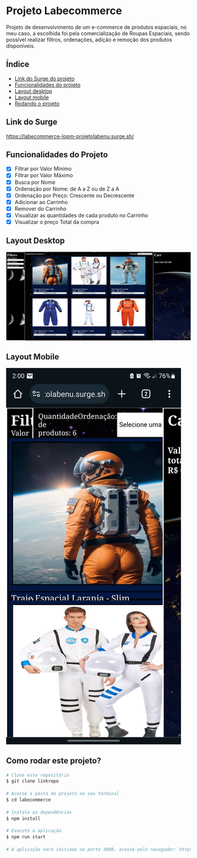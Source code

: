 # Projeto Labecommerce

Projeto de desenvolvimento de um e-commerce de produtos espaciais, no meu caso, a escolhida foi pela comercialização de Roupas Espaciais, sendo possível realizar filtros, ordenações, adição e remoção dos produtos disponíveis.

## Índice
- <a href="#link-do-surge">Link do Surge do projeto</a>
- <a href="#funcionalidades-do-projeto">Funcionalidades do projeto</a>
- <a href="#layout-desktop">Layout desktop</a>
- <a href="#layout-mobile">Layout mobile</a>
- <a href="#como-rodar-este-projeto">Rodando o projeto</a>

## Link do Surge
https://labecommerce-lopm-projetolabenu.surge.sh/

## Funcionalidades do Projeto
- [X] Filtrar por Valor Mínimo
- [X] Filtrar por Valor Máximo
- [X] Busca por Nome
- [X] Ordenação por Nome: de A a Z ou de Z a A
- [X] Ordenação por Preço: Crescente ou Decrescente
- [X] Adicionar ao Carrinho
- [X] Remover do Carrinho
- [X] Visualizar as quantidades de cada produto no Carrinho
- [X] Visualizar o preço Total da compra

## Layout Desktop
![Desktop](./labecommerce/src/assents/Exibição-Modelo-Desktop.jpg)

## Layout Mobile
![Mobile](./labecommerce/src/assents/Exibição-Modelo-Mobile.jpeg)

## Como rodar este projeto?
```bash
# Clone este repositório
$ git clone linkrepo

# Acesse a pasta do projeto no seu terminal
$ cd labecommerce

# Instale as dependências
$ npm install

# Execute a aplicação
$ npm run start

# A aplicação será iniciada na porta 3000, acesse pelo navegador: https://localhost:3000
```